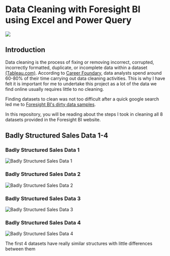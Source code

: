# Data Cleaning with Foresight BI using Excel and Power Query
![](https://media.licdn.com/dms/image/C5612AQGk33-lWdPSeQ/article-cover_image-shrink_600_2000/0/1618566836381?e=2147483647&v=beta&t=th6TDZaabbk_wlW2lrl0ptqrQ80ABZQhMWf1oUQrxsQ)

## Introduction
Data cleaning is the process of fixing or removing incorrect, corrupted, incorrectly formatted, duplicate, or incomplete data within a dataset [(Tableau.com)](https://www.tableau.com/learn/articles/what-is-data-cleaning). According to [Career Foundary](https://careerfoundry.com/en/blog/data-analytics/what-is-data-cleaning/), data analysts spend around 60-80% of their time carrying out data cleaning activities. This is why I have felt it is important for me to undertake this project as a lot of the data we find online usually requires little to no cleaning.

Finding datasets to clean was not too difficult after a quick google search led me to [Foresight BI's dirty data samples](https://foresightbi.com.ng/microsoft-power-bi/dirty-data-samples-to-practice-on/#). 

In this repository, you will be reading about the steps I took in cleaning all 8 datasets provided in the Foresight BI website.

## Badly Structured Sales Data 1-4

### Badly Structured Sales Data 1

![Badly Structured Sales Data 1](https://foresightbi.com.ng/wp-content/uploads/2020/05/1.jpg)

### Badly Structured Sales Data 2

![Badly Structured Sales Data 2](https://foresightbi.com.ng/wp-content/uploads/2020/05/2.jpg)

### Badly Structured Sales Data 3

![Badly Structured Sales Data 3](https://foresightbi.com.ng/wp-content/uploads/2020/05/3.jpg)

### Badly Structured Sales Data 4

![Badly Structured Sales Data 4](https://foresightbi.com.ng/wp-content/uploads/2020/05/4.jpg)



The first 4 datasets have really similar structures with little differences between them
